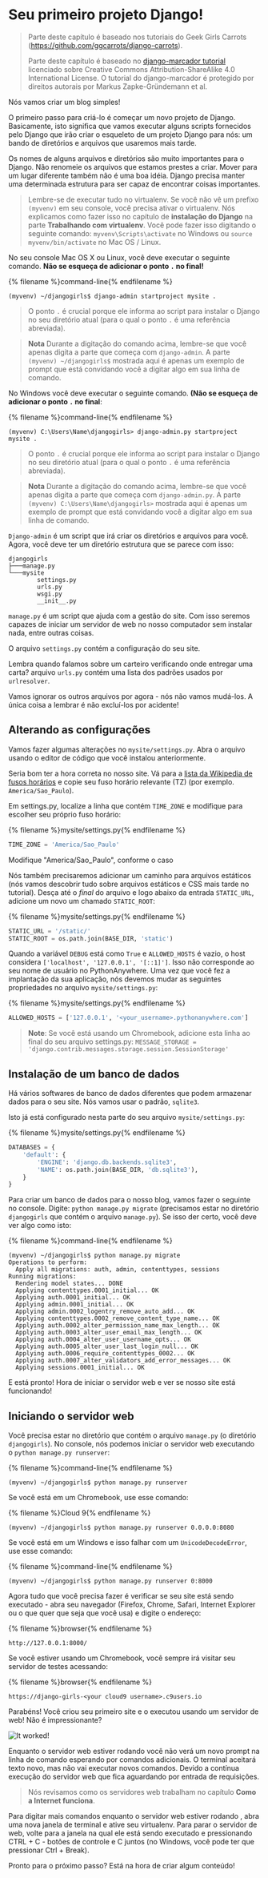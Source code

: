 # Seu primeiro projeto Django!

> Parte deste capítulo é baseado nos tutoriais do Geek Girls Carrots (https://github.com/ggcarrots/django-carrots).
>
> Parte deste capítulo é baseado no [django-marcador tutorial](http://django-marcador.keimlink.de/) licenciado sobre Creative Commons Attribution-ShareAlike 4.0 International License. O tutorial do django-marcador é protegido por direitos autorais por Markus Zapke-Gründemann et al.

 Nós vamos criar um blog simples!

O primeiro passo para criá-lo é começar um novo projeto de Django. Basicamente, isto significa que vamos executar alguns scripts fornecidos pelo Django que irão criar o esqueleto de um projeto Django para nós: um bando de diretórios e arquivos que usaremos mais tarde.

Os nomes de alguns arquivos e diretórios são muito importantes para o Django. Não renomeie os arquivos que estamos prestes a criar. Mover para um lugar diferente também não é uma boa idéia. Django precisa manter uma determinada estrutura para ser capaz de encontrar coisas importantes.

> Lembre-se de executar tudo no virtualenv. Se você não vê um prefixo `(myvenv)` em seu console, você precisa ativar o virtualenv. Nós explicamos como fazer isso no capítulo de __instalação do Django__ na parte __Trabalhando com virtualenv__. Você pode fazer isso digitando o seguinte comando: `myvenv\Scripts\activate` no Windows ou `source myvenv/bin/activate` no Mac OS / Linux.

<!--sec data-title="OS X or Linux" data-id="django_start_project_OSX_Linux" data-collapse=true ces-->

No seu console Mac OS X ou Linux, você deve executar o seguinte comando. **Não se esqueça de adicionar o ponto `.` no final!**

{% filename %}command-line{% endfilename %}
```
(myvenv) ~/djangogirls$ django-admin startproject mysite .
```
> O ponto `.` é crucial porque ele informa ao script para instalar o Django no seu diretório atual (para o qual o ponto `.` é uma referência abreviada).

 > **Nota** Durante a digitação do comando acima, lembre-se que você apenas digita a parte que começa com `django-admin`.
A parte `(myvenv) ~/djangogirls$` mostrada aqui é apenas um exemplo de prompt que está convidando você a digitar algo em sua linha de comando.

<!--endsec-->

<!--sec data-title="Windows" data-id="django_start_project_windows" data-collapse=true ces-->

No Windows você deve executar o seguinte comando. **(Não se esqueça de adicionar o ponto `.` no final**:

{% filename %}command-line{% endfilename %}
```
(myvenv) C:\Users\Name\djangogirls> django-admin.py startproject mysite .
```
> O ponto `.` é crucial porque ele informa ao script para instalar o Django no seu diretório atual (para o qual o ponto `.` é uma referência abreviada).

> **Nota** Durante a digitação do comando acima, lembre-se que você apenas digita a parte que começa com `django-admin.py`.
A parte `(myvenv) C:\Users\Name\djangogirls>` mostrada aqui é apenas um exemplo de prompt que está convidando você a digitar algo em sua linha de comando.

<!--endsec-->

`Django-admin` é um script que irá criar os diretórios e arquivos para você. Agora, você deve ter um diretório estrutura que se parece com isso:

```
djangogirls
├───manage.py
└───mysite
        settings.py
        urls.py
        wsgi.py
        __init__.py
```

`manage.py` é um script que ajuda com a gestão do site. Com isso seremos capazes de iniciar um servidor de web no nosso computador sem instalar nada, entre outras coisas.

O arquivo `settings.py` contém a configuração do seu site.

Lembra quando falamos sobre um carteiro verificando onde entregar uma carta? arquivo `urls.py` contém uma lista dos padrões usados por `urlresolver`.

Vamos ignorar os outros arquivos por agora - nós não vamos mudá-los. A única coisa a lembrar é não excluí-los por acidente!

## Alterando as configurações

Vamos fazer algumas alterações no `mysite/settings.py`. Abra o arquivo usando o editor de código que você instalou anteriormente.

Seria bom ter a hora correta no nosso site. Vá para a [lista da Wikipedia de fusos horários](https://en.wikipedia.org/wiki/List_of_tz_database_time_zones) e copie seu fuso horário relevante (TZ) (por exemplo. `America/Sao_Paulo`).

Em settings.py, localize a linha que contém `TIME_ZONE` e modifique para escolher seu próprio fuso horário:

{% filename %}mysite/settings.py{% endfilename %}
```python
TIME_ZONE = 'America/Sao_Paulo'
```

Modifique "America/Sao_Paulo", conforme o caso

Nós também precisaremos adicionar um caminho para arquivos estáticos (nós vamos descobrir tudo sobre arquivos estáticos e CSS mais tarde no tutorial). Desça até o *final* do arquivo e logo abaixo da entrada `STATIC_URL`, adicione um novo um chamado `STATIC_ROOT`:

{% filename %}mysite/settings.py{% endfilename %}
```python
STATIC_URL = '/static/'
STATIC_ROOT = os.path.join(BASE_DIR, 'static')
```

Quando a variável `DEBUG` está como `True` e `ALLOWED_HOSTS` é vazio, o host considera `['localhost', '127.0.0.1', '[::1]']`. Isso não corresponde ao seu nome de usuário no PythonAnywhere. Uma vez que você fez a implantação da sua aplicação, nós devemos mudar as seguintes propriedades no arquivo `mysite/settings.py`:

{% filename %}mysite/settings.py{% endfilename %}
```python
ALLOWED_HOSTS = ['127.0.0.1', '<your_username>.pythonanywhere.com']
```

> **Note**: Se você está usando um Chromebook, adicione esta linha ao final do seu arquivo settings.py:
> `MESSAGE_STORAGE = 'django.contrib.messages.storage.session.SessionStorage'`

## Instalação de um banco de dados

Há vários softwares de banco de dados diferentes que podem armazenar dados para o seu site. Nós vamos usar o padrão, `sqlite3`.

Isto já está configurado nesta parte do seu arquivo `mysite/settings.py`:

{% filename %}mysite/settings.py{% endfilename %}
```python
DATABASES = {
    'default': {
        'ENGINE': 'django.db.backends.sqlite3',
        'NAME': os.path.join(BASE_DIR, 'db.sqlite3'),
    }
}
```

Para criar um banco de dados para o nosso blog, vamos fazer o seguinte no console. Digite: `python manage.py migrate` (precisamos estar no diretório `djangogirls` que contém o arquivo `manage.py`). Se isso der certo, você deve ver algo como isto:

{% filename %}command-line{% endfilename %}
```
(myvenv) ~/djangogirls$ python manage.py migrate
Operations to perform:
  Apply all migrations: auth, admin, contenttypes, sessions
Running migrations:
  Rendering model states... DONE
  Applying contenttypes.0001_initial... OK
  Applying auth.0001_initial... OK
  Applying admin.0001_initial... OK
  Applying admin.0002_logentry_remove_auto_add... OK
  Applying contenttypes.0002_remove_content_type_name... OK
  Applying auth.0002_alter_permission_name_max_length... OK
  Applying auth.0003_alter_user_email_max_length... OK
  Applying auth.0004_alter_user_username_opts... OK
  Applying auth.0005_alter_user_last_login_null... OK
  Applying auth.0006_require_contenttypes_0002... OK
  Applying auth.0007_alter_validators_add_error_messages... OK
  Applying sessions.0001_initial... OK
```

E está pronto! Hora de iniciar o servidor web e ver se nosso site está funcionando!

## Iniciando o servidor web

Você precisa estar no diretório que contém o arquivo `manage.py` (o diretório `djangogirls`). No console, nós podemos iniciar o servidor web executando o `python manage.py runserver`:

 {% filename %}command-line{% endfilename %}
```
(myvenv) ~/djangogirls$ python manage.py runserver
```

Se você está em um Chromebook, use esse comando:

{% filename %}Cloud 9{% endfilename %}
```
(myvenv) ~/djangogirls$ python manage.py runserver 0.0.0.0:8080
```

Se você está em um Windows e isso falhar com um `UnicodeDecodeError`, use esse comando:

{% filename %}command-line{% endfilename %}
```
(myvenv) ~/djangogirls$ python manage.py runserver 0:8000
```

Agora tudo que você precisa fazer é verificar se seu site está sendo executado - abra seu navegador (Firefox, Chrome, Safari, Internet Explorer ou o que quer que seja que você usa) e digite o endereço:

{% filename %}browser{% endfilename %}
```
http://127.0.0.1:8000/
```

Se você estiver usando um Chromebook, você sempre irá visitar seu servidor de testes acessando:

{% filename %}browser{% endfilename %}
```
https://django-girls-<your cloud9 username>.c9users.io
```

Parabéns! Você criou seu primeiro site e o executou usando um servidor de web! Não é impressionante?

![It worked!](images/it_worked2.png)

Enquanto o servidor web estiver rodando você não verá um novo prompt na linha de comando esperando por comandos adicionais. O terminal aceitará texto novo, mas não vai executar novos comandos. Devido a contínua execução do servidor web que fica aguardando por entrada de requisições.

> Nós revisamos como os servidores web trabalham no capítulo <b>Como a Internet funciona</b>.

Para digitar mais comandos enquanto o servidor web estiver rodando , abra uma nova janela de terminal e ative seu virtualenv. Para parar o servidor de web, volte para a janela na qual ele está sendo executado e pressionando CTRL + C - botões de controle e C juntos (no Windows, você pode ter que pressionar Ctrl + Break).

Pronto para o próximo passo? Está na hora de criar algum conteúdo!
